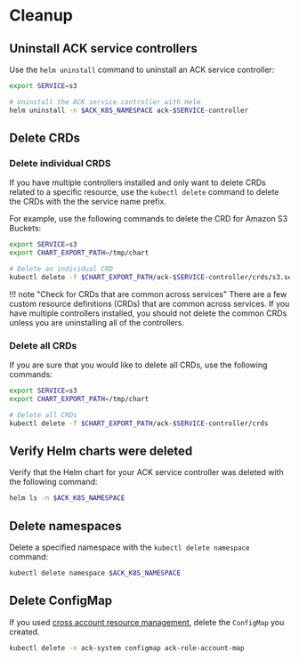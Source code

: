 # Cleanup 

## Uninstall ACK service controllers 

Use the `helm uninstall` command to uninstall an ACK service controller:
```bash
export SERVICE=s3

# Uninstall the ACK service controller with Helm
helm uninstall -n $ACK_K8S_NAMESPACE ack-$SERVICE-controller
```

## Delete CRDs

### Delete individual CRDS

If you have multiple controllers installed and only want to delete CRDs related to a specific resource, use the `kubectl delete` command to delete the CRDs with the the service name prefix. 

For example, use the following commands to delete the CRD for Amazon S3 Buckets:
```bash
export SERVICE=s3
export CHART_EXPORT_PATH=/tmp/chart

# Delete an individual CRD
kubectl delete -f $CHART_EXPORT_PATH/ack-$SERVICE-controller/crds/s3.services.k8s.aws_buckets.yaml
```

!!! note "Check for CRDs that are common across services"
    There are a few custom resource definitions (CRDs) that are common across services. If you have multiple controllers installed, you should not delete the common CRDs unless you are uninstalling all of the controllers.

### Delete all CRDs

If you are sure that you would like to delete all CRDs, use the following commands:
```bash
export SERVICE=s3
export CHART_EXPORT_PATH=/tmp/chart

# Delete all CRDs
kubectl delete -f $CHART_EXPORT_PATH/ack-$SERVICE-controller/crds
```

## Verify Helm charts were deleted

Verify that the Helm chart for your ACK service controller was deleted with the following command:
```bash
helm ls -n $ACK_K8S_NAMESPACE
```

## Delete namespaces

Delete a specified namespace with the `kubectl delete namespace` command:
```bash
kubectl delete namespace $ACK_K8S_NAMESPACE
```

## Delete ConfigMap

If you used [cross account resource management][carm-docs], delete the `ConfigMap` you created. 
```bash
kubectl delete -n ack-system configmap ack-role-account-map
```

[carm-docs]: https://aws-controllers-k8s.github.io/community/user-docs/cross-account-resource-management/

